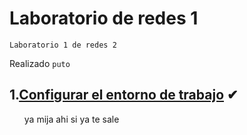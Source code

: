 # Laboratorio de redes 1 
<p><code>Laboratorio 1 de redes 2</code></p>
<p>Realizado <code>puto</code>

## 1.[Configurar el entorno de trabajo](#) ✔

<ol type="a">
 ya mija ahi si ya te sale